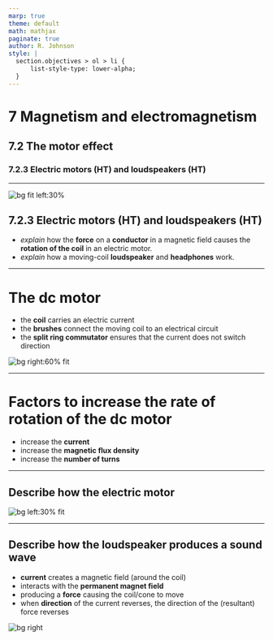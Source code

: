 ```yaml
---
marp: true
theme: default
math: mathjax
paginate: true
author: R. Johnson
style: |
  section.objectives > ol > li {
      list-style-type: lower-alpha;
  }
---
```


# 7 Magnetism and electromagnetism

## 7.2 The motor effect

### 7.2.3 Electric motors (HT) and loudspeakers (HT)

---

<!-- _class: objectives -->

![bg fit left:30%](https://upload.wikimedia.org/wikipedia/commons/0/04/Electric_motor_cycle_2.png)

## 7.2.3 Electric motors (HT) and loudspeakers (HT)

- _explain_ how the **force** on a **conductor** in a magnetic field causes the **rotation of the coil** in an electric motor.
- _explain_ how a moving-coil **loudspeaker** and **headphones** work.

---

# The dc motor

- the **coil** carries an electric current
- the **brushes** connect the moving coil to an electrical circuit
- the **split ring commutator** ensures that the current does not switch direction

![bg right:60% fit](https://cdn.savemyexams.co.uk/cdn-cgi/image/w=1920,f=auto/uploads/2020/05/The-electric-motor.png)

---

# Factors to increase the rate of rotation of the dc motor

- increase the **current**
- increase the **magnetic flux density**
- increase the **number of turns**

---

## Describe how the electric motor

![bg left:30% fit](https://cdn.savemyexams.co.uk/cdn-cgi/image/w=1920,f=auto/uploads/2020/05/The-electric-motor.png)

---

## Describe how the loudspeaker produces a sound wave

- **current** creates a magnetic field (around the coil)
- interacts with the **permanent magnet field**
- producing a **force** causing the coil/cone to move
- when **direction** of the current reverses, the direction of the (resultant) force reverses

![bg right](https://cdn.savemyexams.co.uk/cdn-cgi/image/w=1920,f=auto/uploads/2021/07/loudspeaker-cross-section.png)
